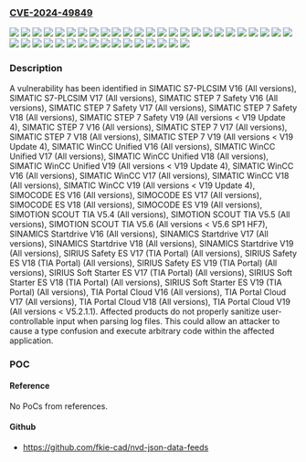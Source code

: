 ### [CVE-2024-49849](https://cve.mitre.org/cgi-bin/cvename.cgi?name=CVE-2024-49849)
![](https://img.shields.io/static/v1?label=Product&message=SIMATIC%20S7-PLCSIM%20V16&color=blue)
![](https://img.shields.io/static/v1?label=Product&message=SIMATIC%20S7-PLCSIM%20V17&color=blue)
![](https://img.shields.io/static/v1?label=Product&message=SIMATIC%20STEP%207%20Safety%20V16&color=blue)
![](https://img.shields.io/static/v1?label=Product&message=SIMATIC%20STEP%207%20Safety%20V17&color=blue)
![](https://img.shields.io/static/v1?label=Product&message=SIMATIC%20STEP%207%20Safety%20V18&color=blue)
![](https://img.shields.io/static/v1?label=Product&message=SIMATIC%20STEP%207%20Safety%20V19&color=blue)
![](https://img.shields.io/static/v1?label=Product&message=SIMATIC%20STEP%207%20V16&color=blue)
![](https://img.shields.io/static/v1?label=Product&message=SIMATIC%20STEP%207%20V17&color=blue)
![](https://img.shields.io/static/v1?label=Product&message=SIMATIC%20STEP%207%20V18&color=blue)
![](https://img.shields.io/static/v1?label=Product&message=SIMATIC%20STEP%207%20V19&color=blue)
![](https://img.shields.io/static/v1?label=Product&message=SIMATIC%20WinCC%20Unified%20V16&color=blue)
![](https://img.shields.io/static/v1?label=Product&message=SIMATIC%20WinCC%20Unified%20V17&color=blue)
![](https://img.shields.io/static/v1?label=Product&message=SIMATIC%20WinCC%20Unified%20V18&color=blue)
![](https://img.shields.io/static/v1?label=Product&message=SIMATIC%20WinCC%20Unified%20V19&color=blue)
![](https://img.shields.io/static/v1?label=Product&message=SIMATIC%20WinCC%20V16&color=blue)
![](https://img.shields.io/static/v1?label=Product&message=SIMATIC%20WinCC%20V17&color=blue)
![](https://img.shields.io/static/v1?label=Product&message=SIMATIC%20WinCC%20V18&color=blue)
![](https://img.shields.io/static/v1?label=Product&message=SIMATIC%20WinCC%20V19&color=blue)
![](https://img.shields.io/static/v1?label=Product&message=SIMOCODE%20ES%20V16&color=blue)
![](https://img.shields.io/static/v1?label=Product&message=SIMOCODE%20ES%20V17&color=blue)
![](https://img.shields.io/static/v1?label=Product&message=SIMOCODE%20ES%20V18&color=blue)
![](https://img.shields.io/static/v1?label=Product&message=SIMOCODE%20ES%20V19&color=blue)
![](https://img.shields.io/static/v1?label=Product&message=SIMOTION%20SCOUT%20TIA%20V5.4&color=blue)
![](https://img.shields.io/static/v1?label=Product&message=SIMOTION%20SCOUT%20TIA%20V5.5&color=blue)
![](https://img.shields.io/static/v1?label=Product&message=SIMOTION%20SCOUT%20TIA%20V5.6&color=blue)
![](https://img.shields.io/static/v1?label=Product&message=SINAMICS%20Startdrive%20V16&color=blue)
![](https://img.shields.io/static/v1?label=Product&message=SINAMICS%20Startdrive%20V17&color=blue)
![](https://img.shields.io/static/v1?label=Product&message=SINAMICS%20Startdrive%20V18&color=blue)
![](https://img.shields.io/static/v1?label=Product&message=SINAMICS%20Startdrive%20V19&color=blue)
![](https://img.shields.io/static/v1?label=Product&message=SIRIUS%20Safety%20ES%20V17%20(TIA%20Portal)&color=blue)
![](https://img.shields.io/static/v1?label=Product&message=SIRIUS%20Safety%20ES%20V18%20(TIA%20Portal)&color=blue)
![](https://img.shields.io/static/v1?label=Product&message=SIRIUS%20Safety%20ES%20V19%20(TIA%20Portal)&color=blue)
![](https://img.shields.io/static/v1?label=Product&message=SIRIUS%20Soft%20Starter%20ES%20V17%20(TIA%20Portal)&color=blue)
![](https://img.shields.io/static/v1?label=Product&message=SIRIUS%20Soft%20Starter%20ES%20V18%20(TIA%20Portal)&color=blue)
![](https://img.shields.io/static/v1?label=Product&message=SIRIUS%20Soft%20Starter%20ES%20V19%20(TIA%20Portal)&color=blue)
![](https://img.shields.io/static/v1?label=Product&message=TIA%20Portal%20Cloud%20V16&color=blue)
![](https://img.shields.io/static/v1?label=Product&message=TIA%20Portal%20Cloud%20V17&color=blue)
![](https://img.shields.io/static/v1?label=Product&message=TIA%20Portal%20Cloud%20V18&color=blue)
![](https://img.shields.io/static/v1?label=Product&message=TIA%20Portal%20Cloud%20V19&color=blue)
![](https://img.shields.io/static/v1?label=Version&message=0%20&color=brightgreen)
![](https://img.shields.io/static/v1?label=Vulnerability&message=CWE-502%3A%20Deserialization%20of%20Untrusted%20Data&color=brightgreen)

### Description

A vulnerability has been identified in SIMATIC S7-PLCSIM V16 (All versions), SIMATIC S7-PLCSIM V17 (All versions), SIMATIC STEP 7 Safety V16 (All versions), SIMATIC STEP 7 Safety V17 (All versions), SIMATIC STEP 7 Safety V18 (All versions), SIMATIC STEP 7 Safety V19 (All versions < V19 Update 4), SIMATIC STEP 7 V16 (All versions), SIMATIC STEP 7 V17 (All versions), SIMATIC STEP 7 V18 (All versions), SIMATIC STEP 7 V19 (All versions < V19 Update 4), SIMATIC WinCC Unified V16 (All versions), SIMATIC WinCC Unified V17 (All versions), SIMATIC WinCC Unified V18 (All versions), SIMATIC WinCC Unified V19 (All versions < V19 Update 4), SIMATIC WinCC V16 (All versions), SIMATIC WinCC V17 (All versions), SIMATIC WinCC V18 (All versions), SIMATIC WinCC V19 (All versions < V19 Update 4), SIMOCODE ES V16 (All versions), SIMOCODE ES V17 (All versions), SIMOCODE ES V18 (All versions), SIMOCODE ES V19 (All versions), SIMOTION SCOUT TIA V5.4 (All versions), SIMOTION SCOUT TIA V5.5 (All versions), SIMOTION SCOUT TIA V5.6 (All versions < V5.6 SP1 HF7), SINAMICS Startdrive V16 (All versions), SINAMICS Startdrive V17 (All versions), SINAMICS Startdrive V18 (All versions), SINAMICS Startdrive V19 (All versions), SIRIUS Safety ES V17 (TIA Portal) (All versions), SIRIUS Safety ES V18 (TIA Portal) (All versions), SIRIUS Safety ES V19 (TIA Portal) (All versions), SIRIUS Soft Starter ES V17 (TIA Portal) (All versions), SIRIUS Soft Starter ES V18 (TIA Portal) (All versions), SIRIUS Soft Starter ES V19 (TIA Portal) (All versions), TIA Portal Cloud V16 (All versions), TIA Portal Cloud V17 (All versions), TIA Portal Cloud V18 (All versions), TIA Portal Cloud V19 (All versions < V5.2.1.1). Affected products do not properly sanitize user-controllable input when parsing log files. This could allow an attacker to cause a type confusion and execute arbitrary code within the affected application.

### POC

#### Reference
No PoCs from references.

#### Github
- https://github.com/fkie-cad/nvd-json-data-feeds

